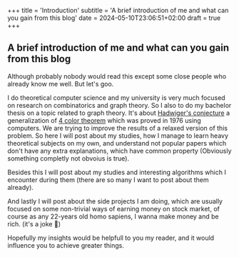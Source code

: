 +++
title = 'Introduction'
subtitle = 'A brief introduction of me and what can you gain from this blog'
date = 2024-05-10T23:06:51+02:00
draft = true
+++

## A brief introduction of me and what can you gain from this blog

Although probably nobody would read this except some close people who already know me well. But let's goo.

I do theoretical computer science and my university is very much focused on research on combinatorics and graph theory. So I also to do my bachelor thesis on a topic related to graph theory. It's about [Hadwiger's conjecture](https://en.wikipedia.org/wiki/Hadwiger%27s_conjecture) a generalization of [4 color theorem](https://en.wikipedia.org/wiki/Four_color_theorem) which was proved in 1976 using computers. We are trying to improve the results of a relaxed version of this problem. So here I will post about my studies, how I manage to learn heavy theoretical subjects on my own, and understand not popular papers which don't have any extra explanations, which have common property (Obviously something completly not obvoius is true).

Besides this I will post about my studies and interesting algorithms which I encounter during them (there are so many I want to post about them already).

And lastly I will post about the side projects I am doing, which are usually focused on some non-trivial ways of earning money on stock market, of course as any 22-years old homo sapiens, I wanna make money and be rich. (it's a joke 🙂)

Hopefully my insights would be helpfull to you my reader, and it would influence you to achieve greater things.